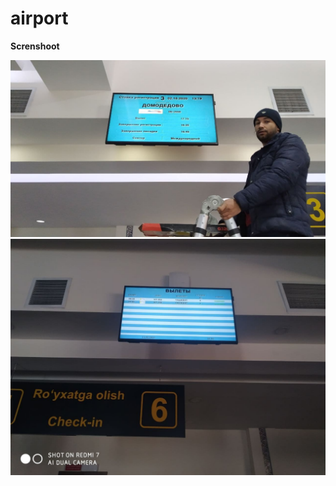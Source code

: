 # airport
<p><b>Screnshoot</b></p>
<img src="https://github.com/AnvarbekKuvandikov/airport/blob/master/photo_2020-11-10_15-09-13.jpg">
<img src="https://github.com/AnvarbekKuvandikov/airport/blob/master/photo_2020-11-10_15-09-42.jpg">


